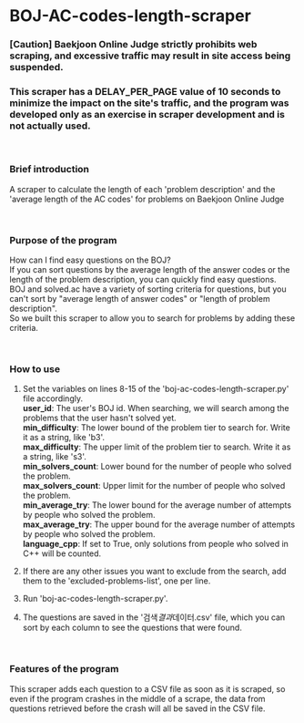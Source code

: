 # BOJ-AC-codes-length-scraper

### [Caution] Baekjoon Online Judge strictly prohibits web scraping, and excessive traffic may result in site access being suspended.

### This scraper has a DELAY_PER_PAGE value of 10 seconds to minimize the impact on the site's traffic, and the program was developed only as an exercise in scraper development and is not actually used.

<br>

### Brief introduction

A scraper to calculate the length of each 'problem description' and the 'average length of the AC codes' for problems on Baekjoon Online Judge

<br>

### Purpose of the program

How can I find easy questions on the BOJ?<br>
If you can sort questions by the average length of the answer codes or the length of the problem description, you can quickly find easy questions.<br>
BOJ and solved.ac have a variety of sorting criteria for questions, but you can't sort by "average length of answer codes" or "length of problem description".<br>
So we built this scraper to allow you to search for problems by adding these criteria.<br>

<br>

### How to use

1. Set the variables on lines 8-15 of the 'boj-ac-codes-length-scraper.py' file accordingly.<br>
   <b>user_id</b>: The user's BOJ id. When searching, we will search among the problems that the user hasn't solved yet.<br>
   <b>min_difficulty</b>: The lower bound of the problem tier to search for. Write it as a string, like 'b3'.<br>
   <b>max_difficulty</b>: The upper limit of the problem tier to search. Write it as a string, like 's3'.<br>
   <b>min_solvers_count</b>: Lower bound for the number of people who solved the problem.<br>
   <b>max_solvers_count</b>: Upper limit for the number of people who solved the problem.<br>
   <b>min_average_try</b>: The lower bound for the average number of attempts by people who solved the problem.<br>
   <b>max_average_try</b>: The upper bound for the average number of attempts by people who solved the problem.<br>
   <b>language_cpp</b>: If set to True, only solutions from people who solved in C++ will be counted.<br>

2. If there are any other issues you want to exclude from the search, add them to the 'excluded-problems-list', one per line.<br>

3. Run 'boj-ac-codes-length-scraper.py'.<br>

4. The questions are saved in the '검색*결과*데이터.csv' file, which you can sort by each column to see the questions that were found.<br>

<br>

### Features of the program

This scraper adds each question to a CSV file as soon as it is scraped, so even if the program crashes in the middle of a scrape, the data from questions retrieved before the crash will all be saved in the CSV file.

<br>
<br>
